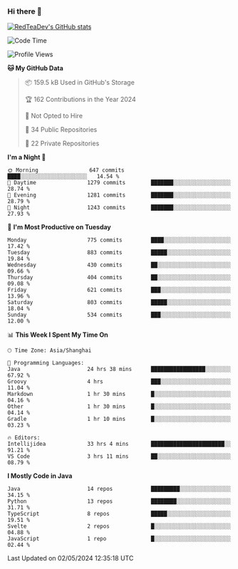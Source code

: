 ### Hi there 👋

<!--
**RedTeaDev/RedTeaDev** is a ✨ _special_ ✨ repository because its `README.md` (this file) appears on your GitHub profile.

Here are some ideas to get you started:

- 🔭 I’m currently working on ...
- 🌱 I’m currently learning ...
- 👯 I’m looking to collaborate on ...
- 🤔 I’m looking for help with ...
- 💬 Ask me about ...
- 📫 How to reach me: ...
- 😄 Pronouns: ...
- ⚡ Fun fact: ...
-->

<!--
[![wakatime](https://wakatime.com/badge/user/6b101ed0-04c0-4490-9283-eb61f2efff96.svg)](https://wakatime.com/@6b101ed0-04c0-4490-9283-eb61f2efff96)
!-->

[![RedTeaDev's GitHub stats](https://github-readme-stats.vercel.app/api?username=RedTeaDev)](https://github.com/anuraghazra/github-readme-stats)
<!--
[![willianrod's wakatime stats](https://github-readme-stats.vercel.app/api/wakatime?username=RedTeaDev)](https://github.com/anuraghazra/github-readme-stats)
!-->
<!--START_SECTION:waka-->
![Code Time](http://img.shields.io/badge/Code%20Time-2%2C206%20hrs%2014%20mins-blue)

![Profile Views](http://img.shields.io/badge/Profile%20Views-3-blue)

**🐱 My GitHub Data** 

> 📦 159.5 kB Used in GitHub's Storage 
 > 
> 🏆 162 Contributions in the Year 2024
 > 
> 🚫 Not Opted to Hire
 > 
> 📜 34 Public Repositories 
 > 
> 🔑 22 Private Repositories 
 > 
**I'm a Night 🦉** 

```text
🌞 Morning                647 commits         ████░░░░░░░░░░░░░░░░░░░░░   14.54 % 
🌆 Daytime                1279 commits        ███████░░░░░░░░░░░░░░░░░░   28.74 % 
🌃 Evening                1281 commits        ███████░░░░░░░░░░░░░░░░░░   28.79 % 
🌙 Night                  1243 commits        ███████░░░░░░░░░░░░░░░░░░   27.93 % 
```
📅 **I'm Most Productive on Tuesday** 

```text
Monday                   775 commits         ████░░░░░░░░░░░░░░░░░░░░░   17.42 % 
Tuesday                  883 commits         █████░░░░░░░░░░░░░░░░░░░░   19.84 % 
Wednesday                430 commits         ██░░░░░░░░░░░░░░░░░░░░░░░   09.66 % 
Thursday                 404 commits         ██░░░░░░░░░░░░░░░░░░░░░░░   09.08 % 
Friday                   621 commits         ███░░░░░░░░░░░░░░░░░░░░░░   13.96 % 
Saturday                 803 commits         █████░░░░░░░░░░░░░░░░░░░░   18.04 % 
Sunday                   534 commits         ███░░░░░░░░░░░░░░░░░░░░░░   12.00 % 
```


📊 **This Week I Spent My Time On** 

```text
🕑︎ Time Zone: Asia/Shanghai

💬 Programming Languages: 
Java                     24 hrs 38 mins      █████████████████░░░░░░░░   67.92 % 
Groovy                   4 hrs               ███░░░░░░░░░░░░░░░░░░░░░░   11.04 % 
Markdown                 1 hr 30 mins        █░░░░░░░░░░░░░░░░░░░░░░░░   04.16 % 
Other                    1 hr 30 mins        █░░░░░░░░░░░░░░░░░░░░░░░░   04.14 % 
Gradle                   1 hr 10 mins        █░░░░░░░░░░░░░░░░░░░░░░░░   03.23 % 

🔥 Editors: 
Intellijidea             33 hrs 4 mins       ███████████████████████░░   91.21 % 
VS Code                  3 hrs 11 mins       ██░░░░░░░░░░░░░░░░░░░░░░░   08.79 % 
```

**I Mostly Code in Java** 

```text
Java                     14 repos            █████████░░░░░░░░░░░░░░░░   34.15 % 
Python                   13 repos            ████████░░░░░░░░░░░░░░░░░   31.71 % 
TypeScript               8 repos             █████░░░░░░░░░░░░░░░░░░░░   19.51 % 
Svelte                   2 repos             █░░░░░░░░░░░░░░░░░░░░░░░░   04.88 % 
JavaScript               1 repo              █░░░░░░░░░░░░░░░░░░░░░░░░   02.44 % 
```




 Last Updated on 02/05/2024 12:35:18 UTC
<!--END_SECTION:waka-->


